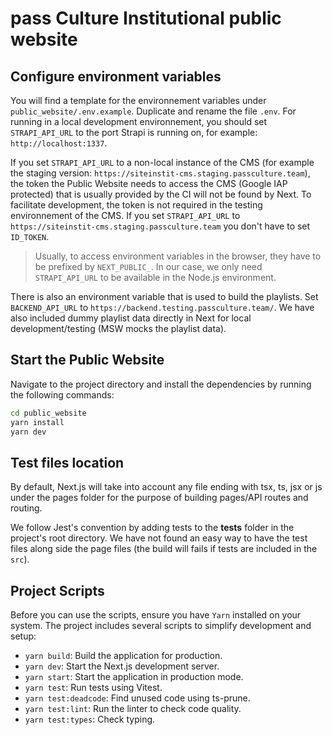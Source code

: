 # pass Culture Institutional public website

## Configure environment variables

You will find a template for the environnement variables under `public_website/.env.example`. Duplicate and rename the file `.env`. For running in a local development environnement, you should set `STRAPI_API_URL` to the port Strapi is running on, for example: `http://localhost:1337`.

If you set `STRAPI_API_URL` to a non-local instance of the CMS (for example the staging version: `https://siteinstit-cms.staging.passculture.team`), the token the Public Website needs to access the CMS (Google IAP protected) that is usually provided by the CI will not be found by Next. To facilitate development, the token is not required in the testing environnement of the CMS. If you set `STRAPI_API_URL` to `https://siteinstit-cms.staging.passculture.team` you don't have to set `ID_TOKEN`.

> Usually, to access environment variables in the browser, they have to be prefixed by `NEXT_PUBLIC_`. In our case, we only need `STRAPI_API_URL` to be available in the Node.js environment.

There is also an environment variable that is used to build the playlists. Set `BACKEND_API_URL` to `https://backend.testing.passculture.team/`. We have also included dummy playlist data directly in Next for local development/testing (MSW mocks the playlist data).

## Start the Public Website

Navigate to the project directory and install the dependencies by running the following commands:

```bash
cd public_website
yarn install
yarn dev
```

## Test files location

By default, Next.js will take into account any file ending with tsx, ts, jsx or js under the pages folder for the purpose of building pages/API routes and routing.

We follow Jest's convention by adding tests to the **tests** folder in the project's root directory.
We have not found an easy way to have the test files along side the page files (the build will fails if tests are included in the `src`).

## Project Scripts

Before you can use the scripts, ensure you have `Yarn` installed on your system.
The project includes several scripts to simplify development and setup:

- `yarn build`: Build the application for production.
- `yarn dev`: Start the Next.js development server.
- `yarn start`: Start the application in production mode.
- `yarn test`: Run tests using Vitest.
- `yarn test:deadcode`: Find unused code using ts-prune.
- `yarn test:lint`: Run the linter to check code quality.
- `yarn test:types`: Check typing.
